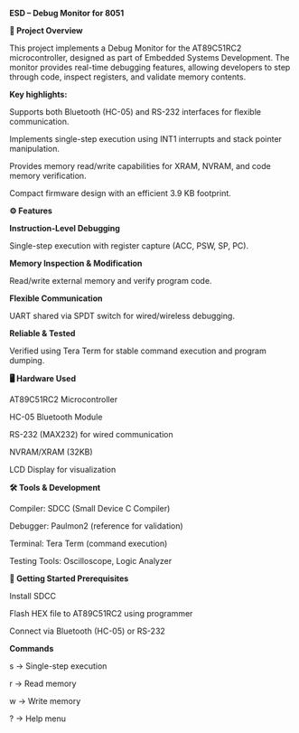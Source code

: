 **ESD – Debug Monitor for 8051**

**📌 Project Overview**

This project implements a Debug Monitor for the AT89C51RC2 microcontroller, designed as part of Embedded Systems Development. The monitor provides real-time debugging features, allowing developers to step through code, inspect registers, and validate memory contents.

**Key highlights:**

Supports both Bluetooth (HC-05) and RS-232 interfaces for flexible communication.

Implements single-step execution using INT1 interrupts and stack pointer manipulation.

Provides memory read/write capabilities for XRAM, NVRAM, and code memory verification.

Compact firmware design with an efficient 3.9 KB footprint.

**⚙️ Features**

**Instruction-Level Debugging**

Single-step execution with register capture (ACC, PSW, SP, PC).

**Memory Inspection & Modification**

Read/write external memory and verify program code.

**Flexible Communication**

UART shared via SPDT switch for wired/wireless debugging.

**Reliable & Tested**

Verified using Tera Term for stable command execution and program dumping.

**🖥️ Hardware Used**

AT89C51RC2 Microcontroller

HC-05 Bluetooth Module

RS-232 (MAX232) for wired communication

NVRAM/XRAM (32KB)

LCD Display for visualization

**🛠️ Tools & Development**

Compiler: SDCC (Small Device C Compiler)

Debugger: Paulmon2 (reference for validation)

Terminal: Tera Term (command execution)

Testing Tools: Oscilloscope, Logic Analyzer


**🚀 Getting Started
Prerequisites**

Install SDCC

Flash HEX file to AT89C51RC2 using programmer

Connect via Bluetooth (HC-05) or RS-232

**Commands**

s → Single-step execution

r → Read memory

w → Write memory

? → Help menu
